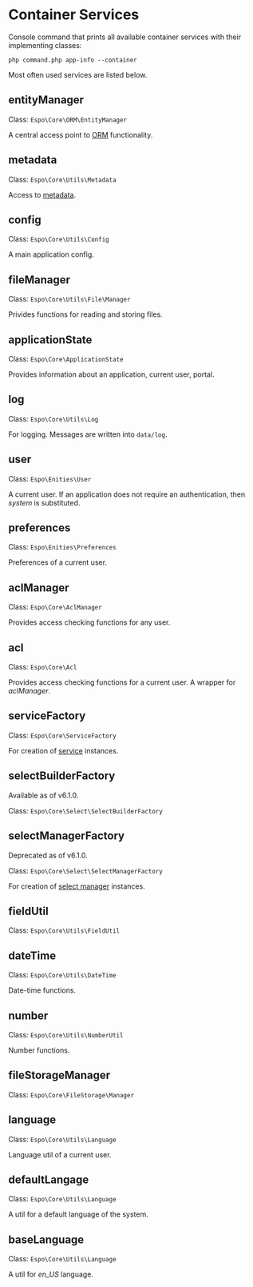 # Container Services

Console command that prints all available container services with their implementing classes:

```
php command.php app-info --container
```

Most often used services are listed below.

## entityManager

Class: `Espo\Core\ORM\EntityManager`

A central access point to [ORM](orm.md) functionality.

## metadata

Class: `Espo\Core\Utils\Metadata`

Access to [metadata](metadata.md).

## config

Class: `Espo\Core\Utils\Config`

A main application config.

## fileManager

Class: `Espo\Core\Utils\File\Manager`

Privides functions for reading and storing files.

## applicationState

Class: `Espo\Core\ApplicationState`

Provides information about an application, current user, portal.

## log

Class: `Espo\Core\Utils\Log`

For logging. Messages are written into `data/log`.

## user

Class: `Espo\Enities\User`

A current user. If an application does not require an authentication, then *system* is substituted.

## preferences

Class: `Espo\Enities\Preferences`

Preferences of a current user.

## aclManager

Class: `Espo\Core\AclManager`

Provides access checking functions for any user.

## acl

Class: `Espo\Core\Acl`

Provides access checking functions for a current user. A wrapper for *aclManager*.

## serviceFactory

Class: `Espo\Core\ServiceFactory`

For creation of [service](services.md) instances.

## selectBuilderFactory

Available as of v6.1.0.

Class: `Espo\Core\Select\SelectBuilderFactory`

## selectManagerFactory

Deprecated as of v6.1.0.

Class: `Espo\Core\Select\SelectManagerFactory`

For creation of [select manager](select-manager.md) instances.

## fieldUtil

Class: `Espo\Core\Utils\FieldUtil`

## dateTime

Class: `Espo\Core\Utils\DateTime`

Date-time functions.

## number

Class: `Espo\Core\Utils\NumberUtil`

Number functions.

## fileStorageManager

Class: `Espo\Core\FileStorage\Manager`

## language

Class: `Espo\Core\Utils\Language`

Language util of a current user.

## defaultLangage

Class: `Espo\Core\Utils\Language`

A util for a default language of the system.

## baseLanguage

Class: `Espo\Core\Utils\Language`

A util for *en_US* language.
